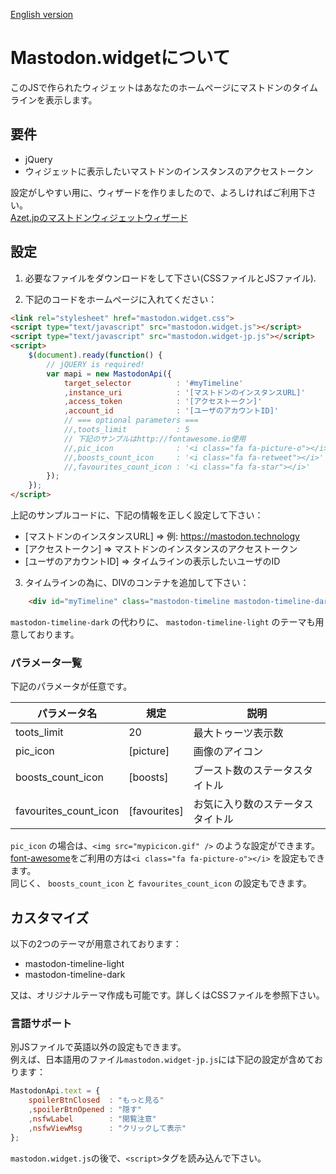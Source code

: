 [English version](README_en.md)

# Mastodon.widgetについて

このJSで作られたウィジェットはあなたのホームページにマストドンのタイムラインを表示します。

## 要件

 - jQuery
 - ウィジェットに表示したいマストドンのインスタンスのアクセストークン

設定がしやすい用に、ウィザードを作りましたので、よろしければご利用下さい。  
[Azet.jpのマストドンウィジェットウィザード](http://www.azet.jp/mastodon.wizard/wizard_jp.html)

## 設定

1) 必要なファイルをダウンロードをして下さい(CSSファイルとJSファイル).

2) 下記のコードをホームページに入れてください：

```html
<link rel="stylesheet" href="mastodon.widget.css">
<script type="text/javascript" src="mastodon.widget.js"></script>
<script type="text/javascript" src="mastodon.widget-jp.js"></script>
<script>
	$(document).ready(function() {
		// jQUERY is required!
		var mapi = new MastodonApi({
			target_selector          : '#myTimeline'
			,instance_uri            : '[マストドンのインスタンスURL]'
			,access_token            : '[アクセストークン]'
			,account_id              : '[ユーザのアカウントID]'
			// === optional parameters ===
			//,toots_limit           : 5
			// 下記のサンプルはhttp://fontawesome.io使用
			//,pic_icon              : '<i class="fa fa-picture-o"></i>' 
			//,boosts_count_icon     : '<i class="fa fa-retweet"></i>'
			//,favourites_count_icon : '<i class="fa fa-star"></i>'
		});
	});
</script>
```

上記のサンプルコードに、下記の情報を正しく設定して下さい：

 - [マストドンのインスタンスURL] => 例: https://mastodon.technology
 - [アクセストークン] => マストドンのインスタンスのアクセストークン
 - [ユーザのアカウントID]   => タイムラインの表示したいユーザのID

3) タイムラインの為に、DIVのコンテナを追加して下さい：

```html
    <div id="myTimeline" class="mastodon-timeline mastodon-timeline-dark"></div>
```

`mastodon-timeline-dark` の代わりに、 `mastodon-timeline-light` のテーマも用意しております。

### パラメータ一覧

下記のパラメータが任意です。

| パラメータ名          | 規定         | 説明 |
|---                    |---           |---   |
| toots_limit           | 20           | 最大トゥーツ表示数 |
| pic_icon              | [picture]    | 画像のアイコン |
| boosts_count_icon     | [boosts]     | ブースト数のステータスタイトル|
| favourites_count_icon | [favourites] | お気に入り数のステータスタイトル|

`pic_icon` の場合は、`<img src="mypicicon.gif" />` のような設定ができます。  
[font-awesome](http://fontawesome.io)をご利用の方は`<i class="fa fa-picture-o"></i>` を設定もできます。  
同じく、 `boosts_count_icon` と `favourites_count_icon` の設定もできます。

## カスタマイズ

以下の2つのテーマが用意されております：

 - mastodon-timeline-light
 - mastodon-timeline-dark

又は、オリジナルテーマ作成も可能です。詳しくはCSSファイルを参照下さい。

### 言語サポート

別JSファイルで英語以外の設定もできます。  
例えば、日本語用のファイル`mastodon.widget-jp.js`には下記の設定が含めております：

```javascript
MastodonApi.text = {
	spoilerBtnClosed  : "もっと見る"
	,spoilerBtnOpened : "隠す"
	,nsfwLabel        : "閲覧注意"
	,nsfwViewMsg      : "クリックして表示"
};
```

`mastodon.widget.js`の後で、`<script>`タグを読み込んで下さい。
